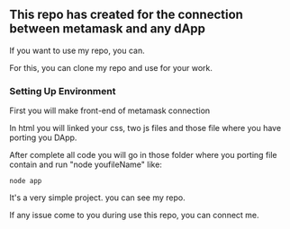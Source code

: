 ## This repo has created for the connection between metamask and any dApp

If you want to use my repo, you can.

For this, you can clone my repo and use for your work.

### Setting Up Environment

First you will make front-end of metamask connection

In html you will linked your css, two js files and those file where you have porting you DApp.

After complete all code you will go in those folder where you porting file contain and run "node youfileName" like:

```
node app
```

It's a very simple project. you can see my repo.

If any issue come to you during use this repo, you can connect me.
